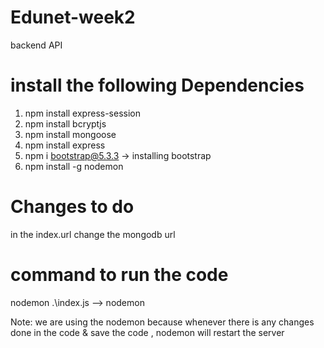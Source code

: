 # Edunet-week2
backend API 

# install the following Dependencies
1. npm install express-session
2. npm install bcryptjs
3. npm install mongoose
4. npm install express
5. npm i bootstrap@5.3.3    -> installing bootstrap
6. npm install -g nodemon


# Changes to do
in the index.url change the mongodb url


# command to run the code
nodemon .\index.js    -->  nodemon <filename>

Note:
we are using the nodemon because whenever there is any changes done in the code & save the code , nodemon will restart the server


